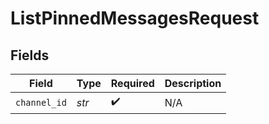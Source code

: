 # ListPinnedMessagesRequest


## Fields

| Field              | Type               | Required           | Description        |
| ------------------ | ------------------ | ------------------ | ------------------ |
| `channel_id`       | *str*              | :heavy_check_mark: | N/A                |